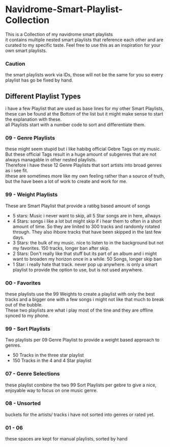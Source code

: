 # Navidrome-Smart-Playlist-Collection
This is a Collection of my navidrome smart playlists  
it contains multiple nested smart playlists that reference each other and are curated to my specific taste. Feel free to use this as an inspiration for your own smart playlists.
### Caution
the smart playlists work via IDs, those will not be the same for you so every playlist has go be fixed by hand.

## Different Playlist Types
i have a few Playlist that are used as base lines for my other Smart Playlists, these can be found at the Bottom of the list but it might make sense to start the explanation with these.  
all Playlists start with a number code to sort and differentiate them.


### 09 - Genre Playlists
these might seem stupid but i like habibg official Gebre Tags on my music. But these official Tags result in a huge amount of subgenres that are not always managable in other nested playlists.   
Therefore i have these 12 Genre Playlists that sort artists into broad genres as i see fit.   
ithese are sometimes more like my own feeling rather than a source of truth, but the have been a lot of work to create and work for me.

### 99 - Weight Playlists
These are Smart Playlist that provide a ratibg based amount of songs  
- 5 stars: Music i never want to skip, all 5 Star songs are in here, allways  
- 4 Stars: songs i like a lot but might skip if i hear them to often in a short amount of time. So they are linited to 300 tracks and randomly rotated through. They also ihbore tracks that have been skipped in the last few days.  
- 3 Stars: the bulk of my music. nice to listen to in the background but not my favorites. 150 tracks, longer ban after skip.  
- 2 Stars: Don't really like that stuff but its part of an album and i might want to broaden my horizon once in a while. 50 Songs, longer skip ban  
- 1 Star: i really hate that track. never pop up anywhere. is only a smart playlist to provide the option to use, but is not used anywhere.

### 00 - Favorites
these playlists use the 99 Weights to create a playlist with only the best tracks and a bigger one with a few songs i might not like that much to break out of the bubble.  
These two playlists are what i play most of the tine and they are offline synced to my phone.

### 99 - Sort Playlists
Two playlists per 09 Genre Playlist to provide a weight based approach to genres.  
- 50 Tracks in the three star playlist  
- 150 Tracks in the 4 and 4 Star playlist

### 07 - Genre Selections
these playlist combine the two 99 Sort Playlists per gebre to give a nice, enjoyable way to focus on one music genre.

### 08 - Unsorted
buckets for the artists/ tracks i have not sorted into genres or rated yet.

### 01 - 06
these spaces are kept for manual playlists, sorted by hand
